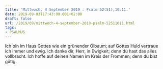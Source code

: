 ```yaml
---
title: 'Mittwoch, 4 September 2019 : Psalm 52(51),10.11.'
date: 2019-09-03T17:43:00.001+02:00
draft: false
url: /2019/09/mittwoch-4-september-2019-psalm-52511011.html
tags: 
- PSALMUS
---
```


Ich bin im Haus Gottes wie ein grünender Ölbaum; auf Gottes Huld vertraue ich immer und ewig. Ich danke dir, Herr, in Ewigkeit; denn du hast das alles vollbracht. Ich hoffe auf deinen Namen im Kreis der Frommen; denn du bist gütig.